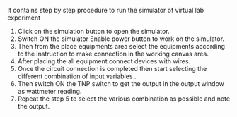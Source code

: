 It contains step by step procedure to run the simulator of virtual lab experiment
1.	Click on the simulation button to open the simulator.
2.	Switch ON the simulator Enable power button to work on the simulator.
3.	Then from the place equipments area select the equipments according to the instruction to make connection in the working canvas area.
4.	After placing the all equipment connect devices with wires.
5.	Once the circuit connection is completed then start selecting the different combination of input variables .
6.	Then switch ON the TNP switch to get the output in the output window as wattmeter reading.
7.	Repeat the step 5 to select the various combination as possible and note the output.
